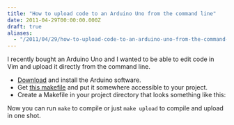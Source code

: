 ```yaml
---
title: "How to upload code to an Arduino Uno from the command line"
date: 2011-04-29T00:00:00.000Z
draft: true
aliases:
  - "/2011/04/29/how-to-upload-code-to-an-arduino-uno-from-the-command-line"
---
```

I recently bought an Arduino Uno and I wanted to be able to edit code in Vim and upload it directly from the command line.

* [Download](http://www.arduino.cc/en/Main/Software) and install the Arduino software.
* Get [this makefile](http://mjo.tc/atelier/2009/02/arduino-cli.html) and put it somewhere accessible to your project.
* Create a Makefile in your project directory that looks something like this:

<script src='https://gist.github.com/948441.js?file=gistfile1.mak'></script>

Now you can run `make` to compile or just `make upload` to compile and upload in one shot.
